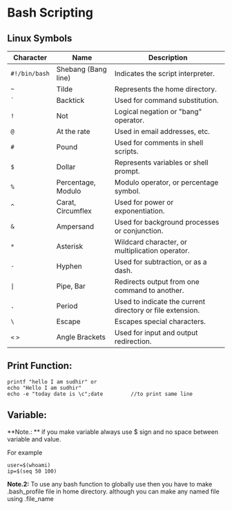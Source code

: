 # Bash Scripting

## Linux Symbols

| Character | Name              | Description                          |
|-----------|-------------------|--------------------------------------|
| `#!/bin/bash` | Shebang (Bang line) | Indicates the script interpreter.  |
| `~`       | Tilde             | Represents the home directory.      |
| `` ` ``   | Backtick          | Used for command substitution.       |
| `!`       | Not               | Logical negation or "bang" operator. |
| `@`       | At the rate       | Used in email addresses, etc.       |
| `#`       | Pound             | Used for comments in shell scripts. |
| `$`       | Dollar            | Represents variables or shell prompt. |
| `%`       | Percentage, Modulo| Modulo operator, or percentage symbol. |
| `^`       | Carat, Circumflex | Used for power or exponentiation.   |
| `&`       | Ampersand         | Used for background processes or conjunction. |
| `*`       | Asterisk          | Wildcard character, or multiplication operator. |
| `-`       | Hyphen            | Used for subtraction, or as a dash. |
| `\|`       | Pipe, Bar         | Redirects output from one command to another. |
| `.`       | Period            | Used to indicate the current directory or file extension. |
| `\`       | Escape            | Escapes special characters.        |
| `<` `>`   | Angle Brackets    | Used for input and output redirection. |


## Print Function:
```
printf "hello I am sudhir" or 
echo "Hello I am sudhir"
echo -e "today date is \c";date         //to print same line
```
## Variable:

**Note.: **
if you make variable always use $ sign and no space between variable and value.

For example
```
user=$(whoami)
ip=$(seq 50 100)
```
**Note.2:**
To use any bash function to globally use then you have to make .bash_profile file in home directory.
although you can make any named file using .file_name











































